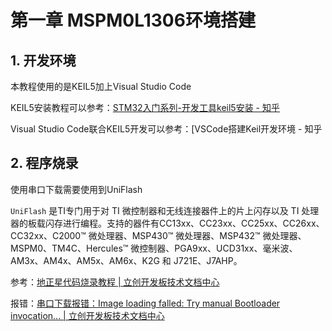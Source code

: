 # 第一章 MSPM0L1306环境搭建

## 1. 开发环境

本教程使用的是KEIL5加上Visual Studio Code

KEIL5安装教程可以参考：[STM32入门系列-开发工具keil5安装 - 知乎](https://zhuanlan.zhihu.com/p/67299314)

Visual Studio Code联合KEIL5开发可以参考：[VSCode搭建Keil开发环境 - 知乎

## 2. 程序烧录

使用串口下载需要使用到UniFlash

`UniFlash` 是TI专门用于对 TI 微控制器和无线连接器件上的片上闪存以及 TI 处理器的板载闪存进行编程。支持的器件有CC13xx、CC23xx、CC25xx、CC26xx、CC32xx、C2000™ 微处理器、MSP430™ 微处理器、MSP432™ 微处理器、MSPM0、TM4C、Hercules™ 微控制器、PGA9xx、UCD31xx、毫米波、AM3x、AM4x、AM5x、AM6x、K2G 和 J721E、J7AHP。

参考：[地正星代码烧录教程 | 立创开发板技术文档中心](https://wiki.lckfb.com/zh-hans/dzx-mspm0l1306/beginner/download.html)

报错：[串口下载报错：Image loading falled: Try manual Bootloader invocation... | 立创开发板技术文档中心](https://wiki.lckfb.com/zh-hans/dzx-mspm0l1306/question/uart-download-error.html)


